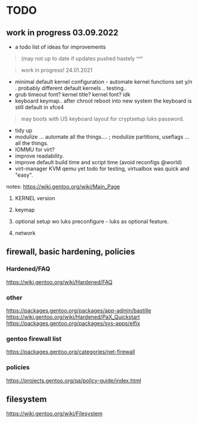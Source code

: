 # TODO
## work in progress 03.09.2022

- a todo list of ideas for improvements
> (may not up to date if updates pushed hastely ^^⁾

> work in progress! 24.01.2021
- minimal default kernel configuration - automate kernel functions set y/n . probably different default kernels .. testing..
- grub timeout font? kernel title? kernel font? idk
- keyboard keymap.. after chroot reboot into new system the keyboard is still default in xfce4
> may boots with US keyboard layout for cryptsetup luks password.
- tidy up 
- modulize ... automate all the things.... ; modulize partitions, useflags ... all the things.
- IOMMU for virt?
- improve readability.
- improve default build time and script time (avoid reconfigs @world)
- virt-manager KVM qemu yet todo for testing, virtualbox was quick and "easy".

notes:
https://wiki.gentoo.org/wiki/Main_Page
1. KERNEL version

2. keymap

3. optional setup wo luks preconfigure - luks as optional feature.

4. network



## firewall, basic hardening, policies
### Hardened/FAQ
https://wiki.gentoo.org/wiki/Hardened/FAQ
### other
https://packages.gentoo.org/packages/app-admin/bastille
https://wiki.gentoo.org/wiki/Hardened/PaX_Quickstart
https://packages.gentoo.org/packages/sys-apps/elfix

### gentoo firewall list

https://packages.gentoo.org/categories/net-firewall

### policies 
https://projects.gentoo.org/qa/policy-guide/index.html

## filesystem
https://wiki.gentoo.org/wiki/Filesystem
